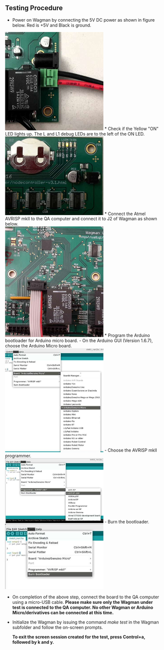 ## Testing Procedure
*   Power on Wagman by connecting the 5V DC power as shown in figure below. Red is +5V and Black is ground. </br>
<img src="../resources/power_connect.jpg" width="320">
*   Check if the Yellow "ON" LED lights up. The L and L1 debug LEDs are to the left of the ON LED. </br>
<img src="../resources/coin_cell_battery_debug_LED.jpg" width="320">
*   Connect the Atmel AVRISP mkII to the QA computer and connect it to J2 of
    Wagman as shown below. </br>
<img src="../resources/avrisp_connect.jpg" width="320">
*   Program the Arduino bootloader for Arduino micro board.
    - On the Arduino GUI (Version 1.6.7), choose the Arduino Micro board. </br>
<img src="../resources/micro_board_select.jpg" width="320">
    - Choose the AVRISP mkII programmer. </br>
<img src="../resources/bootloader_type_select.jpg" width="320">
    - Burn the bootloader. </br>
<img src="../resources/burn_bootloader.jpg" width="320">

*   On completion of the above step, connect the board to the QA computer using a micro-USB cable.
    __Please make sure only the Wagman under test is connected to the QA computer. No other Wagman or
    Arduino Micro/derivatives can be connected at this time.__

*   Initialize the Wagman by issuing the command *make test* in the Wagman subfolder
    and follow the on-screen prompts.

    __To exit the screen session created for the test, press Control+a, followed by k and y.__

